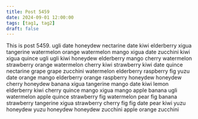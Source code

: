 ```yaml
---
title: Post 5459
date: 2024-09-01 12:00:00
tags: [tag1, tag2]
draft: false
---
```

This is post 5459.
ugli
date
honeydew
nectarine
date
kiwi
elderberry
xigua
tangerine
watermelon
orange
watermelon
mango
xigua
date
zucchini
kiwi
xigua
quince
ugli
ugli
kiwi
honeydew
elderberry
mango
cherry
watermelon
strawberry
orange
watermelon
cherry
kiwi
strawberry
kiwi
date
quince
nectarine
grape
grape
zucchini
watermelon
elderberry
raspberry
fig
yuzu
date
orange
mango
elderberry
orange
raspberry
honeydew
honeydew
cherry
honeydew
banana
xigua
tangerine
mango
date
kiwi
lemon
elderberry
kiwi
cherry
quince
mango
xigua
mango
apple
banana
ugli
watermelon
apple
quince
strawberry
fig
watermelon
pear
fig
banana
strawberry
tangerine
xigua
strawberry
cherry
fig
fig
date
pear
kiwi
yuzu
honeydew
yuzu
honeydew
honeydew
zucchini
apple
orange
zucchini
